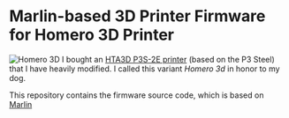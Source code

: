 # Marlin-based 3D Printer Firmware for Homero 3D Printer
![Homero 3D](../../raw/1.1.x/buildroot/share/pixmaps/logo/homero.png)
 I bought an [HTA3D P3S-2E printer](https://www.hta3d.com/es/kit-p3steel-dual) (based on the P3 Steel) that I have heavily modified. I called this variant *Homero 3d* in honor to my dog.

This repository contains the firmware source code, which is based on [Marlin](http://marlinfw.org)

